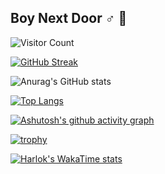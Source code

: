 ## Boy Next Door ♂ 👋

<!--
**haseeex/haseeex** is a ✨ _special_ ✨ repository because its `README.md` (this file) appears on your GitHub profile.

Here are some ideas to get you started:

- 🔭 I’m currently working on ...
- 🌱 I’m currently learning ...
- 👯 I’m looking to collaborate on ...
- 🤔 I’m looking for help with ...
- 💬 Ask me about ...
- 📫 How to reach me: ...
- 😄 Pronouns: ...
- ⚡ Fun fact: ...
-->
![Visitor Count](https://profile-counter.glitch.me/haseeex/count.svg)

[![GitHub Streak](https://streak-stats.demolab.com?user=haseeex&theme=transparent&hide_border=%E9%94%99%E8%AF%AF%E7%9A%84&locale=zh_Hans)](https://git.io/streak-stats)

![Anurag's GitHub stats](https://github-readme-stats.vercel.app/api?username=haseeex&show_icons=true&theme=default&locale=cn)

[![Top Langs](https://github-readme-stats.vercel.app/api/top-langs/?username=haseeex&layout=compact&locale=cn)](https://github.com/anuraghazra/github-readme-stats)

[![Ashutosh's github activity graph](https://github-readme-activity-graph.vercel.app/graph?username=haseeex&theme=dracula)](https://github.com/ashutosh00710/github-readme-activity-graph)

[![trophy](https://github-profile-trophy.vercel.app/?username=haseeex)](https://github.com/haseeex/github-profile-trophy)

[![Harlok's WakaTime stats](https://github-readme-stats.vercel.app/api/wakatime?username=vancatex&locale=cn)](https://github.com/anuraghazra/github-readme-stats)
